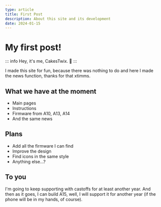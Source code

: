 ```yaml
---
type: article
title: First Post
description: About this site and its development
date: 2024-01-15
---
```


# My first post!

::: info
Hey, it's me, CakesTwix. :tada:
:::

I made this site for fun, because there was nothing to do and here I made the news function, thanks for that xtimms.

## What we have at the moment
- Main pages
- Instructions
- Firmware from A10, A13, A14
- And the same news

## Plans
- Add all the firmware I can find
- Improve the design
- Find icons in the same style
- Anything else...?

## To you
I'm going to keep supporting with castoffs for at least another year. And then as it goes, I can build A15, well, I will support it for another year (if the phone will be in my hands, of course).